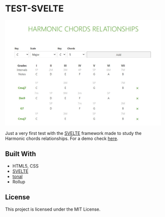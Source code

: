 # TEST-SVELTE

![test](./test.JPG)

Just a very first test with the [SVELTE](https://svelte.dev/) framework made to study the Harmonic chords relationships. For a demo check [here](https://lucid-franklin-58cf0d.netlify.app/).

## Built With
- HTML5, CSS
- [SVELTE](https://svelte.dev/)
- [tonal](https://github.com/danigb/tonal)
- Rollup

## License
This project is licensed under the MIT License.